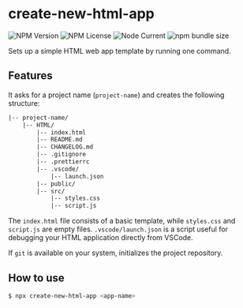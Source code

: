 # create-new-html-app

<!--
![npms.io](https://img.shields.io/npms-io/maintenance-score/create-new-html-app?style=plastic&logo=npm&label=maintenance)
![npms.io](https://img.shields.io/npms-io/popularity-score/create-new-html-app?style=plastic&logo=npm&label=popularity)
![npms.io](https://img.shields.io/npms-io/quality-score/create-new-html-app?style=plastic&logo=npm&label=quality)
![NPM Downloads](https://img.shields.io/npm/d18m/create-new-react-app?style=plastic&logo=npm)
-->

![NPM Version](https://img.shields.io/npm/v/create-new-html-app?style=plastic&logo=npm)
![NPM License](https://img.shields.io/npm/l/create-new-html-app?style=plastic&logo=GNU)
![Node Current](https://img.shields.io/node/v/create-new-html-app?style=plastic)
![npm bundle size](https://img.shields.io/bundlephobia/min/create-new-html-app?style=plastic&logo=webpack)

Sets up a simple HTML web app template by running one command.

## Features

It asks for a project name (`project-name`) and creates the following structure:

```txt
|-- project-name/
    |-- HTML/
        |-- index.html
        |-- README.md
        |-- CHANGELOG.md
        |-- .gitignore
        |-- .prettierrc
        |-- .vscode/
            |-- launch.json
        |-- public/
        |-- src/
            |-- styles.css
            |-- script.js
```

The `index.html` file consists of a basic template, while `styles.css` and `script.js` are empty files.
`.vscode/launch.json` is a script useful for debugging your HTML application directly from VSCode.

If `git` is available on your system, initializes the project repository.

## How to use

```sh
$ npx create-new-html-app <app-name>
```
